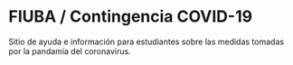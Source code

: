 # FIUBA / Contingencia COVID-19

Sitio de ayuda e información para estudiantes sobre las medidas tomadas por la pandamia del coronavirus.
